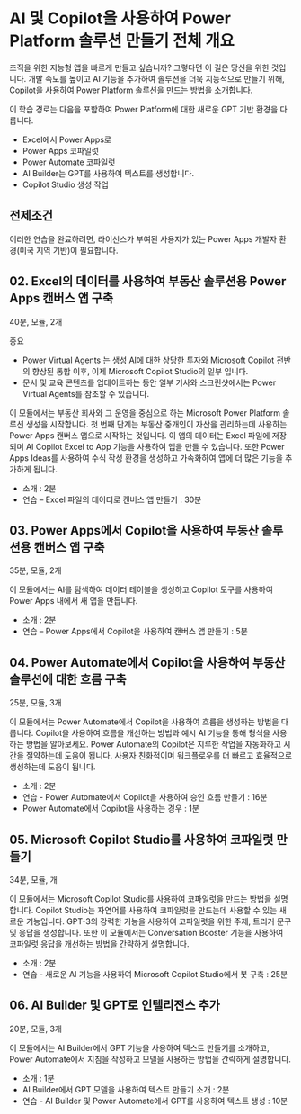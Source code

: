 # AI 및 Copilot을 사용하여 Power Platform 솔루션 만들기 전체 개요
조직을 위한 지능형 앱을 빠르게 만들고 싶습니까? 그렇다면 이 길은 당신을 위한 것입니다. 개발 속도를 높이고 AI 기능을 추가하여 솔루션을 더욱 지능적으로 만들기 위해, Copilot을 사용하여 Power Platform 솔루션을 만드는 방법을 소개합니다.

이 학습 경로는 다음을 포함하여 Power Platform에 대한 새로운 GPT 기반 환경을 다룹니다.

- Excel에서 Power Apps로
- Power Apps 코파일럿
- Power Automate 코파일럿
- AI Builder는 GPT를 사용하여 텍스트를 생성합니다.
- Copilot Studio 생성 작업

## 전제조건
이러한 연습을 완료하려면, 라이선스가 부여된 사용자가 있는 Power Apps 개발자 환경(미국 지역 기반)이 필요합니다.

## 02. Excel의 데이터를 사용하여 부동산 솔루션용 Power Apps 캔버스 앱 구축
40분, 모듈, 2개

중요
- Power Virtual Agents 는 생성 AI에 대한 상당한 투자와 Microsoft Copilot 전반의 향상된 통합 이후, 이제 Microsoft Copilot Studio의 일부 입니다.
- 문서 및 교육 콘텐츠를 업데이트하는 동안 일부 기사와 스크린샷에서는 Power Virtual Agents를 참조할 수 있습니다.

이 모듈에서는 부동산 회사와 그 운영을 중심으로 하는 Microsoft Power Platform 솔루션 생성을 시작합니다. 첫 번째 단계는 부동산 중개인이 자산을 관리하는데 사용하는 Power Apps 캔버스 앱으로 시작하는 것입니다. 이 앱의 데이터는 Excel 파일에 저장되며 AI Copilot Excel to App 기능을 사용하여 앱을 만들 수 있습니다. 또한 Power Apps Ideas를 사용하여 수식 작성 환경을 생성하고 가속화하여 앱에 더 많은 기능을 추가하게 됩니다.

- 소개 : 2분
- 연습 – Excel 파일의 데이터로 캔버스 앱 만들기 : 30분

## 03. Power Apps에서 Copilot을 사용하여 부동산 솔루션용 캔버스 앱 구축
35분, 모듈, 2개

이 모듈에서는 AI를 탐색하여 데이터 테이블을 생성하고 Copilot 도구를 사용하여 Power Apps 내에서 새 앱을 만듭니다.

- 소개 : 2분
- 연습 – Power Apps에서 Copilot을 사용하여 캔버스 앱 만들기 : 5분

## 04. Power Automate에서 Copilot을 사용하여 부동산 솔루션에 대한 흐름 구축
25분, 모듈, 3개

이 모듈에서는 Power Automate에서 Copilot을 사용하여 흐름을 생성하는 방법을 다룹니다. Copilot을 사용하여 흐름을 개선하는 방법과 예시 AI 기능을 통해 형식을 사용하는 방법을 알아보세요. Power Automate의 Copilot은 지루한 작업을 자동화하고 시간을 절약하는데 도움이 됩니다. 사용자 친화적이며 워크플로우를 더 빠르고 효율적으로 생성하는데 도움이 됩니다.

- 소개 : 2분
- 연습 - Power Automate에서 Copilot을 사용하여 승인 흐름 만들기 : 16분
- Power Automate에서 Copilot을 사용하는 경우 : 1분

## 05. Microsoft Copilot Studio를 사용하여 코파일럿 만들기
34분, 모듈, 개

이 모듈에서는 Microsoft Copilot Studio를 사용하여 코파일럿을 만드는 방법을 설명합니다. Copilot Studio는 자연어를 사용하여 코파일럿을 만드는데 사용할 수 있는 새로운 기능입니다. GPT-3의 강력한 기능을 사용하여 코파일럿을 위한 주제, 트리거 문구 및 응답을 생성합니다. 또한 이 모듈에서는 Conversation Booster 기능을 사용하여 코파일럿 응답을 개선하는 방법을 간략하게 설명합니다.

- 소개 : 2분
- 연습 - 새로운 AI 기능을 사용하여 Microsoft Copilot Studio에서 봇 구축 : 25분

## 06. AI Builder 및 GPT로 인텔리전스 추가
20분, 모듈, 3개

이 모듈에서는 AI Builder에서 GPT 기능을 사용하여 텍스트 만들기를 소개하고, Power Automate에서 지침을 작성하고 모델을 사용하는 방법을 간략하게 설명합니다.

- 소개 : 1분
- AI Builder에서 GPT 모델을 사용하여 텍스트 만들기 소개 : 2분
- 연습 - AI Builder 및 Power Automate에서 GPT를 사용하여 텍스트 생성 : 10분
